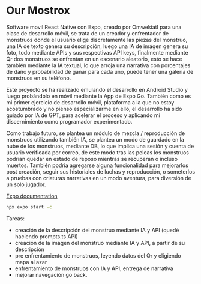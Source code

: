 # Our Mostrox

Software movil React Native con Expo, creado por Omwekiatl para una clase de desarrollo móvil, se trata de un creador y enfrentador de monstruos donde el usuario elige discretamente las piezas del monstruo, una IA de texto genera su descripción, luego una IA de imágen genera su foto, todo mediante APIs y sus respectivas API keys, finalmente mediante Qr dos monstruos se enfrentan en un escenario aleatorio, esto se hace también mediante la IA textual, lo que arroja una narrativa con porcentajes de daño y probabilidad de ganar para cada uno, puede tener una galería de monstruos en su teléfono.

Este proyecto se ha realizado emulando el desarrollo en Android Studio y luego probándolo en móvil mediante la App de Expo Go. También como es mi primer ejercicio de desarrollo móvil, plataforma a la que no estoy acostumbrado y no pienso especializarme en ello, el desarrollo ha sido guiado por IA de GPT, para acelerar el proceso y aplicando mi discernimiento como programador experimentado.

Como trabajo futuro, se plantea un módulo de mezcla / reproducción de monstruos utilizando también IA, se plantea un modo de guardado en la nube de los monstruos, mediante DB, lo que implica una sesión y cuenta de usuario verificada por correo, de este modo tras las peleas los monstruos podrían quedar en estado de reposo mientras se recuperan o incluso muertos. También podría agregarse alguna funcionalidad para mejorarlos post creación, seguir sus historiales de luchas y reproducción, o someterlos a pruebas con criaturas narrativas en un modo aventura, para diversión de un solo jugador.

[Expo documentation](https://docs.expo.dev/)

```bash
npx expo start -c
```

Tareas:

- creación de la descripción del monstruo mediante IA y API (quedé haciendo prompts.ts API)
- creación de la imágen del monstruo mediante IA y API, a partir de su descripción
- pre enfrentamiento de monstruos, leyendo datos del Qr y eligiendo mapa al azar
- enfrentamiento de monstruos con IA y API, entrega de narrativa
- mejorar navegación go back.
